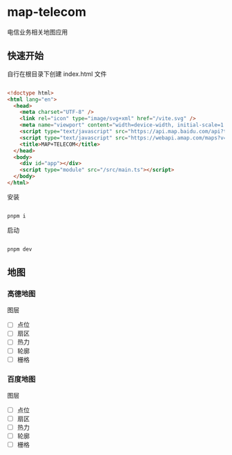 # map-telecom
电信业务相关地图应用

## 快速开始

自行在根目录下创建 index.html 文件

```html

<!doctype html>
<html lang="en">
  <head>
    <meta charset="UTF-8" />
    <link rel="icon" type="image/svg+xml" href="/vite.svg" />
    <meta name="viewport" content="width=device-width, initial-scale=1.0" />
    <script type="text/javascript" src="https://api.map.baidu.com/api?type=webgl&v=1.0&ak="></script>
    <script type="text/javascript" src="https://webapi.amap.com/maps?v=2.0&key="></script>
    <title>MAP+TELECOM</title>
  </head>
  <body>
    <div id="app"></div>
    <script type="module" src="/src/main.ts"></script>
  </body>
</html>

```

安装

```sh

pnpm i

```

启动

```sh

pnpm dev

```

## 地图

### 高德地图

图层

- [ ] 点位
- [ ] 扇区
- [ ] 热力
- [ ] 轮廓
- [ ] 栅格

### 百度地图

图层

- [ ] 点位
- [ ] 扇区
- [ ] 热力
- [ ] 轮廓
- [ ] 栅格
